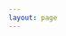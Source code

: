 ```yaml
---
layout: page
---
```

<script setup>
import {
  VPTeamPage,
  VPTeamPageTitle,
  VPTeamMembers
} from 'vitepress/theme'

const members = [
  {
    avatar: '/nalanyinyun.jpg',
    name: 'Nalanyinyun',
    title: 'Website Developer,Developer,Maintainer.',
    links: [
      { icon: 'github', link: 'https://github.com/naranyinyun' },
      { icon: 'youtube', link: 'https://space.bilibili.com/384920476' },
    ]
  },
  {
    avatar: '/RBQ.jpg',
    name: 'XiaHua',
    title: 'Developer,Maintainer,RBQ.',
    links: [
        { icon: 'youtube', link: 'https://space.bilibili.com/251529945' },
        { icon: 'github', link: 'https://github.com/XiaHuaBeiChiDiaoLe' }
    ]
  },
]
</script>

<VPTeamPage>
  <VPTeamPageTitle>
    <template #title>
      About us
    </template>
    <template #lead>
      Developers
    </template>
  </VPTeamPageTitle>
  <VPTeamMembers
    :members="members"
  />
</VPTeamPage>
